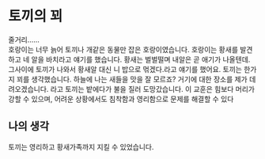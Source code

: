 # 토끼의 꾀
줄거리......<br>
호랑이는 너무 늙어 토끼나 개같은 동물만 잡은 호랑이였습니다. 호랑이는 황새를 발견하고 네 알을 바치라고 얘기를 했습니다. 황새는 벌벌떨며 내알은 곧 애기가 나올텐데. 그사이에 토끼가 나와서 황새알 대신 니 밥으로 먺겠다.라고 얘기를 했어요.
토끼는 한가지 꾀를 생각했습니다. 하늘에 나는 새들을 맛을 잘 모르죠? 거기에 대한 장소를 제가 데려오겠습니다. 라고 토끼는 밭에다가 불을 질러 도망갔습니다.
이 교훈은 힘보다 머리가 강할 수 있으며, 어려운 상황에서도 침착함과 영리함으로 문제를 해결할 수 있다
## 나의 생각
토끼는 영리하고 황새가족까지 지킬 수 있었습니다.


